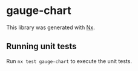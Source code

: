 # gauge-chart

This library was generated with [Nx](https://nx.dev).

## Running unit tests

Run `nx test gauge-chart` to execute the unit tests.
